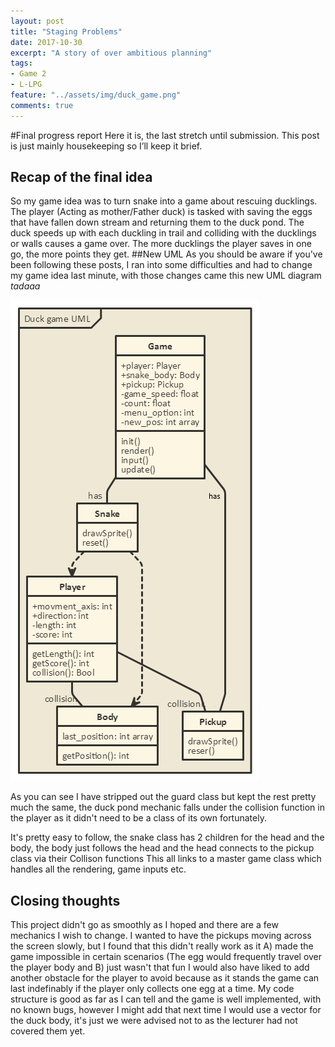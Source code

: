 ```yaml
---
layout: post
title: "Staging Problems"
date: 2017-10-30
excerpt: "A story of over ambitious planning"
tags:
- Game 2
- L-LPG
feature: "../assets/img/duck_game.png"
comments: true
---
```


#Final progress report
Here it is, the last stretch until submission.
This post is just mainly housekeeping so I’ll keep it brief.
## Recap of the final idea
So my game idea was to turn snake into a game about rescuing ducklings. The player (Acting as mother/Father duck) is tasked with saving the eggs that have fallen down stream and returning them to the duck pond. The duck speeds up with each duckling in trail and colliding with the ducklings or walls causes a game over. The more ducklings the player saves in one go, the more points they get.
##New UML
As you should be aware if you've been following these posts, I ran into some difficulties and had to change my game idea last minute, with those changes came this new UML diagram
_tadaaa_

<img src="../assets/img/new_uml.png"> 

As you can see I have stripped out the guard class but kept the rest pretty much the same, the duck pond mechanic falls under the collision function in the player as it didn't need to be a class of its own fortunately.

It's pretty easy to follow, the snake class has 2 children for the head and the body, the body just follows the head and the head connects to the pickup class via their Collison functions
This all links to a master game class which handles all the rendering, game inputs etc.
## Closing thoughts
This project didn't go as smoothly as I hoped and there are a few mechanics I wish to change.
I wanted to have the pickups moving across the screen slowly, but I found that this didn't really work as it A) made the game impossible in certain scenarios (The egg would frequently travel over the player body and B) just wasn't that fun
I would also have liked to add another obstacle for the player to avoid because as it stands the game can last indefinably if the player only collects one egg at a time.
My code structure is good as far as I can tell and the game is well implemented, with no known bugs, however I might add that next time I would use a vector for the duck body, it's just we were advised not to as the lecturer had not covered them yet.

